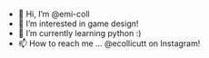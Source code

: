 - 👋 Hi, I’m @emi-coll
- 👀 I’m interested in game design!
- 🌱 I’m currently learning python :)
- 📫 How to reach me ... @ecollicutt on Instagram!

<!---
emi-coll/emi-coll is a ✨ special ✨ repository because its `README.md` (this file) appears on your GitHub profile.
You can click the Preview link to take a look at your changes.
--->
